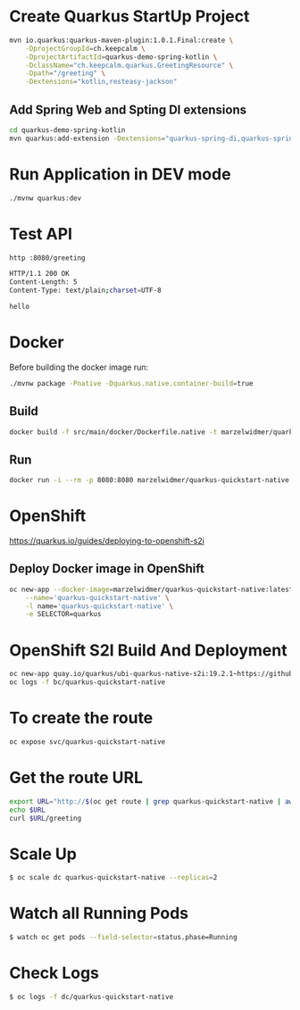 

# Create Quarkus StartUp Project 
```bash
mvn io.quarkus:quarkus-maven-plugin:1.0.1.Final:create \
    -DprojectGroupId=ch.keepcalm \
    -DprojectArtifactId=quarkus-demo-spring-kotlin \
    -DclassName="ch.keepcalm.quarkus.GreetingResource" \
    -Dpath="/greeting" \
    -Dextensions="kotlin,resteasy-jackson"
```

## Add Spring Web and Spting DI extensions
```bash
cd quarkus-demo-spring-kotlin
mvn quarkus:add-extension -Dextensions="quarkus-spring-di,quarkus-spring-web"    
```    


# Run Application in DEV mode
```bash
./mvnw quarkus:dev
```

# Test API
```bash
http :8080/greeting

HTTP/1.1 200 OK
Content-Length: 5
Content-Type: text/plain;charset=UTF-8

hello


```




# Docker
Before building the docker image run:
```bash
./mvnw package -Pnative -Dquarkus.native.container-build=true
```
## Build
```bash
docker build -f src/main/docker/Dockerfile.native -t marzelwidmer/quarkus-quickstart-native .
```
## Run  
```bash
docker run -i --rm -p 8080:8080 marzelwidmer/quarkus-quickstart-native
```





# OpenShift
https://quarkus.io/guides/deploying-to-openshift-s2i

## Deploy Docker image in OpenShift
```bash
oc new-app --docker-image=marzelwidmer/quarkus-quickstart-native:latest \
    --name='quarkus-quickstart-native' \
    -l name='quarkus-quickstart-native' \
    -e SELECTOR=quarkus
```





# OpenShift S2I Build And Deployment
```bash
oc new-app quay.io/quarkus/ubi-quarkus-native-s2i:19.2.1~https://github.com/marzelwidmer/quarkus-demo-spring-kotlin.git --name=quarkus-quickstart-native
oc logs -f bc/quarkus-quickstart-native
```
# To create the route
```bash
oc expose svc/quarkus-quickstart-native
```

# Get the route URL
```bash
export URL="http://$(oc get route | grep quarkus-quickstart-native | awk '{print $2}')"
echo $URL
curl $URL/greeting
```

# Scale Up
```bash
$ oc scale dc quarkus-quickstart-native --replicas=2
```

# Watch all Running Pods
```bash
$ watch oc get pods --field-selector=status.phase=Running
```

# Check Logs
```bash
$ oc logs -f dc/quarkus-quickstart-native
```



